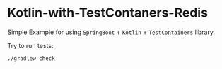 # Kotlin-with-TestContaners-Redis

Simple Example for using `SpringBoot` + `Kotlin` + `TestContainers` library.

Try to run tests:

```sh
./gradlew check
```
